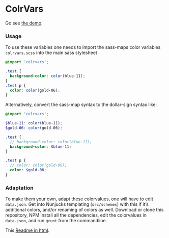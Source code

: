 # ColrVars

Go see [the demo](http://atelierbram.github.io/colr-vars).

### Usage
To use these variables one needs to import the sass-maps color variables `colrvars.scss` into the main sass stylesheet

```scss
@import 'colrvars';

.test {
  background-color: color(blue-11);
}
.test p {
  color: color(gold-06);
}
```

Alternatively, convert the sass-map syntax to the dollar-sign syntax like:

```scss
@import 'colrvars';

$blue-11: color(blue-11);
$gold-06: color(gold-06);

.test {
  // background-color: color(blue-11);
  background-color: $blue-11;
}

.test p {
  // color: color(gold-06);
  color: $gold-06;
}
```

### Adaptation

To make them your own, adapt these colorvalues, one will have to edit `data.json`. Get into Nunjucks templating (`src/schemes`) with this if it’s additional colors, and/or renaming of colors as well. Download or clone this repository, NPM install all the dependencies, edit the colorvalues in `data.json`, and run `grunt` from the commandline.

This [Readme in html](http://atelierbram.github.io/colr-vars/test/).

